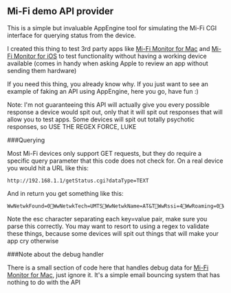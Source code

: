 ## Mi-Fi demo API provider

This is a simple but invaluable AppEngine tool for simulating the Mi-Fi CGI interface for querying status from the device.

I created this thing to test 3rd party apps like [Mi-Fi Monitor for Mac](http://infincia.com/apps/mi-fi-monitor-mac) and [Mi-Fi Monitor for iOS](http://infincia.com/apps/mi-fi-monitor-ios) to test functionality without having a working device available (comes in handy when asking Apple to review an app without sending them hardware)

If you need this thing, you already know why. If you just want to see an example of faking an API using AppEngine, here you go, have fun :)

Note: I'm not guaranteeing this API will actually give you every possible response a device would spit out, only that it will spit out responses that will allow you to test apps. Some devices will spit out totally psychotic responses, so USE THE REGEX FORCE, LUKE

###Querying

Most Mi-Fi devices only support GET requests, but they do require a specific query parameter that this code does not check for. On a real device you would hit a URL like this:

	http://192.168.1.1/getStatus.cgi?dataType=TEXT

And in return you get something like this:

    WwNetwkFound=0WwNetwkTech=UMTSWwNetwkName=AT&TWwRssi=4WwRoaming=0WwConnStatus=5BaBattStat=4BaBattChg=0WiConnClients=2WwDNS1=66.174.92.14WwIpAddr=70.213.218.196WwMask=255.255.255.255WwGateway=70.213.218.196WwSessionTxMb=0.01WwSessionRxMb=0.01WwSessionTimeSecs=62CurrRssi=-110
    
Note the esc character separating each key=value pair, make sure you parse this correctly. You may want to resort to using a regex to validate these things, because some devices will spit out things that will make your app cry otherwise


###Note about the debug handler

There is a small section of code here that handles debug data for [Mi-Fi Monitor for Mac](http://infincia.com/apps/mi-fi-monitor-mac), just ignore it. It's a simple email bouncing system that has nothing to do with the API
